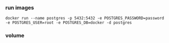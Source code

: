 
### run images

    docker run --name postgres -p 5432:5432 -e POSTGRES_PASSWORD=password -e POSTGRES_USER=root -e POSTGRES_DB=docker -d postgres

### volume
